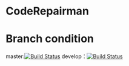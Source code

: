 # CodeRepairman 
# Branch condition
master:[![Build Status](https://travis-ci.com/SuperSystemStudio/CodeRepairwoman.svg?branch=master)](https://travis-ci.com/SuperSystemStudio/CodeRepairwoman)
develop：[![Build Status](https://travis-ci.com/SuperSystemStudio/CodeRepairman.svg?branch=develop)](https://travis-ci.com/SuperSystemStudio/CodeRepairman)
